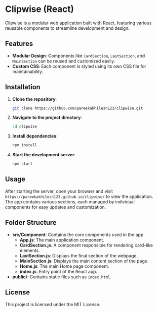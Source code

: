 
# Clipwise (React)

Clipwise is a modular web application built with React, featuring various reusable components to streamline development and design.

## Features

- **Modular Design**: Components like `CardSection`, `LastSection`, and `MainSection` can be reused and customized easily.
- **Custom CSS**: Each component is styled using its own CSS file for maintainability.


## Installation

1. **Clone the repository**:
   ```bash
   git clone https://github.com/pareekakhilesh123/clipwise.git
   ```

2. **Navigate to the project directory**:
   ```bash
   cd clipwise
   ```

3. **Install dependencies**:
   ```bash
   npm install
   ```

4. **Start the development server**:
   ```bash
   npm start
   ```

## Usage

After starting the server, open your browser and visit `https://pareekakhilesh123.github.io/clipwise/` to view the application. The app contains various sections, each managed by individual components for easy updates and customization.

## Folder Structure

- **src/Component**: Contains the core components used in the app.
  - **App.js**: The main application component.
  - **CardSection.js**: A component responsible for rendering card-like elements.
  - **LastSection.js**: Displays the final section of the webpage.
  - **MainSection.js**: Displays the main content section of the page.
  - **Home.js**: The main Home page component.
  - **index.js**: Entry point of the React app.
- **public/**: Contains static files such as `index.html`.

## License

This project is licensed under the MIT License.
